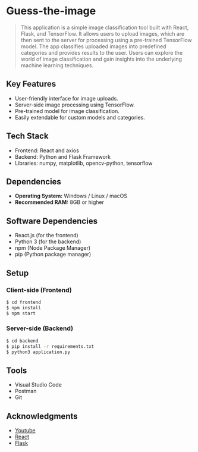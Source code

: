# Guess-the-image

> This application is a simple image classification tool built with React, Flask, and TensorFlow. It allows users to upload images,
  which are then sent to the server for processing using a pre-trained TensorFlow model. The app classifies uploaded images into predefined
  categories and provides results to the user. Users can explore the world of image classification and gain insights into the underlying
  machine learning techniques.

## Key Features

  * User-friendly interface for image uploads.  
  * Server-side image processing using TensorFlow.
  * Pre-trained model for image classification.
  * Easily extendable for custom models and categories.

## Tech Stack

  * Frontend: React and axios
  * Backend: Python and Flask Framework
  * Libraries: numpy, matplotlib, opencv-python, tensorflow
    
## Dependencies

- **Operating System:** Windows / Linux / macOS
- **Recommended RAM:** 8GB or higher

## Software Dependencies

- React.js (for the frontend)
- Python 3 (for the backend)
- npm (Node Package Manager)
- pip (Python package manager)


## Setup

### Client-side (Frontend)

   ```bash
   $ cd frontend
   $ npm install
   $ npm start
  ```

### Server-side (Backend)

   ```bash
   $ cd backend
   $ pip install -r requirements.txt
   $ python3 application.py
   ``` 

## Tools

  * Visual Studio Code
  * Postman
  * Git

## Acknowledgments

  * [Youtube][youtube]
  * [React][react]
  * [Flask][flask]


[youtube]:https://www.youtube.com/watch?v=t0EzVCvQjGE&t=1s
[react]:https://legacy.reactjs.org/docs/getting-started.html
[flask]:https://www.tutorialspoint.com/flask/index.htm
